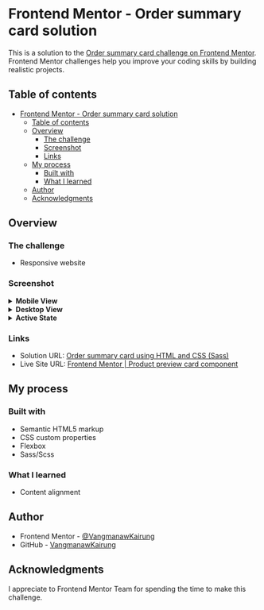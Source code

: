 # Frontend Mentor - Order summary card solution

This is a solution to the [Order summary card challenge on Frontend Mentor](https://www.frontendmentor.io/challenges/order-summary-component-QlPmajDUj). Frontend Mentor challenges help you improve your coding skills by building realistic projects. 

## Table of contents

- [Frontend Mentor - Order summary card solution](#frontend-mentor---order-summary-card-solution)
  - [Table of contents](#table-of-contents)
  - [Overview](#overview)
    - [The challenge](#the-challenge)
    - [Screenshot](#screenshot)
    - [Links](#links)
  - [My process](#my-process)
    - [Built with](#built-with)
    - [What I learned](#what-i-learned)
  - [Author](#author)
  - [Acknowledgments](#acknowledgments)

## Overview

### The challenge

- Responsive website

### Screenshot

<details>
<summary><strong>Mobile View</strong></summary>
<img src="source/result/mobile.png">
</details>
<details>
<summary><strong>Desktop View</strong></summary>
<img src="source/result/desktop.png">
</details>
<details>
<summary><strong>Active State</strong></summary>
<img src="source/result/active state-1.png">
<img src="source/result/active state-2.png">
<img src="source/result/active state-3.png">
</details>

### Links

- Solution URL: [Order summary card using HTML and CSS (Sass)](https://www.frontendmentor.io/solutions/order-summary-card-using-html-and-css-sass-R8WYW4heqi)
- Live Site URL: [Frontend Mentor | Product preview card component](https://vangmanawkairung.github.io/Frontend-Mentor_product-preview-card/)

## My process

### Built with

- Semantic HTML5 markup
- CSS custom properties
- Flexbox
- Sass/Scss

### What I learned

- Content alignment

## Author

- Frontend Mentor - [@VangmanawKairung](https://www.frontendmentor.io/profile/VangmanawKairung)
- GitHub - [VangmanawKairung](https://github.com/VangmanawKairung)

## Acknowledgments

I appreciate to Frontend Mentor Team for spending the time to make this challenge.